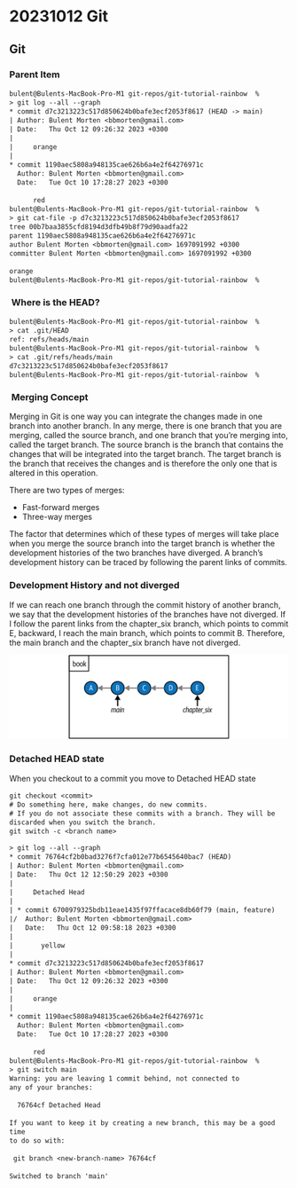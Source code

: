 # 20231012 Git

## Git

### Parent Item

```shell
bulent@Bulents-MacBook-Pro-M1 git-repos/git-tutorial-rainbow  % 
> git log --all --graph
* commit d7c3213223c517d850624b0bafe3ecf2053f8617 (HEAD -> main)
| Author: Bulent Morten <bbmorten@gmail.com>
| Date:   Thu Oct 12 09:26:32 2023 +0300
| 
|     orange
| 
* commit 1190aec5808a948135cae626b6a4e2f64276971c
  Author: Bulent Morten <bbmorten@gmail.com>
  Date:   Tue Oct 10 17:28:27 2023 +0300
  
      red
bulent@Bulents-MacBook-Pro-M1 git-repos/git-tutorial-rainbow  % 
> git cat-file -p d7c3213223c517d850624b0bafe3ecf2053f8617
tree 00b7baa3855cfd8194d3dfb49b8f79d90aadfa22
parent 1190aec5808a948135cae626b6a4e2f64276971c
author Bulent Morten <bbmorten@gmail.com> 1697091992 +0300
committer Bulent Morten <bbmorten@gmail.com> 1697091992 +0300

orange
bulent@Bulents-MacBook-Pro-M1 git-repos/git-tutorial-rainbow  % 
```

###  Where is the HEAD?

```shell
bulent@Bulents-MacBook-Pro-M1 git-repos/git-tutorial-rainbow  % 
> cat .git/HEAD
ref: refs/heads/main
bulent@Bulents-MacBook-Pro-M1 git-repos/git-tutorial-rainbow  % 
> cat .git/refs/heads/main 
d7c3213223c517d850624b0bafe3ecf2053f8617
bulent@Bulents-MacBook-Pro-M1 git-repos/git-tutorial-rainbow  % 
```

###  Merging Concept

Merging in Git is one way you can integrate the changes made in one branch into another branch. In any merge, there is one branch that you are merging, called the source branch, and one branch that you’re merging into, called the target branch. The source branch is the branch that contains the changes that will be integrated into the target branch. The target branch is the branch that receives the changes and is therefore the only one that is altered in this operation.

There are two types of merges:

- Fast-forward merges
- Three-way merges

The factor that determines which of these types of merges will take place when you merge the source branch into the target branch is whether the development histories of the two branches have diverged. A branch’s development history can be traced by following the parent links of commits.

### Development History and not diverged

If we can reach one branch through the commit history of another branch, we say that the development histories of the branches have not diverged. If I follow the parent links from the chapter_six branch, which points to commit E, backward, I reach the main branch, which points to commit B. Therefore, the main branch and the chapter_six branch have not diverged.

![Divergion](legi_0502.png)

### Detached HEAD state

When you checkout to a commit you move to Detached HEAD state

```shell
git checkout <commit>
# Do something here, make changes, do new commits.
# If you do not associate these commits with a branch. They will be discarded when you switch the branch.
git switch -c <branch name>
```

```shell
> git log --all --graph
* commit 76764cf2b0bad3276f7cfa012e77b6545640bac7 (HEAD)
| Author: Bulent Morten <bbmorten@gmail.com>
| Date:   Thu Oct 12 12:50:29 2023 +0300
| 
|     Detached Head
|   
| * commit 6700979325bdb11eae1435f97ffacace8db60f79 (main, feature)
|/  Author: Bulent Morten <bbmorten@gmail.com>
|   Date:   Thu Oct 12 09:58:18 2023 +0300
|   
|       yellow
| 
* commit d7c3213223c517d850624b0bafe3ecf2053f8617
| Author: Bulent Morten <bbmorten@gmail.com>
| Date:   Thu Oct 12 09:26:32 2023 +0300
| 
|     orange
| 
* commit 1190aec5808a948135cae626b6a4e2f64276971c
  Author: Bulent Morten <bbmorten@gmail.com>
  Date:   Tue Oct 10 17:28:27 2023 +0300
  
      red
bulent@Bulents-MacBook-Pro-M1 git-repos/git-tutorial-rainbow  % 
> git switch main
Warning: you are leaving 1 commit behind, not connected to
any of your branches:

  76764cf Detached Head

If you want to keep it by creating a new branch, this may be a good time
to do so with:

 git branch <new-branch-name> 76764cf

Switched to branch 'main'
```
